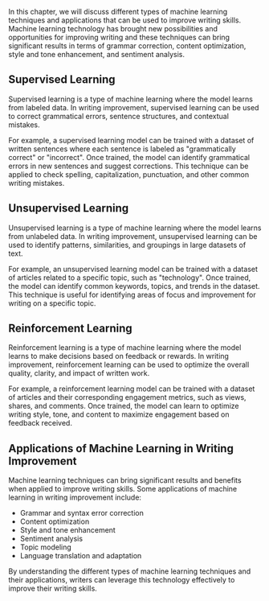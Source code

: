 
In this chapter, we will discuss different types of machine learning techniques and applications that can be used to improve writing skills. Machine learning technology has brought new possibilities and opportunities for improving writing and these techniques can bring significant results in terms of grammar correction, content optimization, style and tone enhancement, and sentiment analysis.

Supervised Learning
-------------------

Supervised learning is a type of machine learning where the model learns from labeled data. In writing improvement, supervised learning can be used to correct grammatical errors, sentence structures, and contextual mistakes.

For example, a supervised learning model can be trained with a dataset of written sentences where each sentence is labeled as "grammatically correct" or "incorrect". Once trained, the model can identify grammatical errors in new sentences and suggest corrections. This technique can be applied to check spelling, capitalization, punctuation, and other common writing mistakes.

Unsupervised Learning
---------------------

Unsupervised learning is a type of machine learning where the model learns from unlabeled data. In writing improvement, unsupervised learning can be used to identify patterns, similarities, and groupings in large datasets of text.

For example, an unsupervised learning model can be trained with a dataset of articles related to a specific topic, such as "technology". Once trained, the model can identify common keywords, topics, and trends in the dataset. This technique is useful for identifying areas of focus and improvement for writing on a specific topic.

Reinforcement Learning
----------------------

Reinforcement learning is a type of machine learning where the model learns to make decisions based on feedback or rewards. In writing improvement, reinforcement learning can be used to optimize the overall quality, clarity, and impact of written work.

For example, a reinforcement learning model can be trained with a dataset of articles and their corresponding engagement metrics, such as views, shares, and comments. Once trained, the model can learn to optimize writing style, tone, and content to maximize engagement based on feedback received.

Applications of Machine Learning in Writing Improvement
-------------------------------------------------------

Machine learning techniques can bring significant results and benefits when applied to improve writing skills. Some applications of machine learning in writing improvement include:

* Grammar and syntax error correction
* Content optimization
* Style and tone enhancement
* Sentiment analysis
* Topic modeling
* Language translation and adaptation

By understanding the different types of machine learning techniques and their applications, writers can leverage this technology effectively to improve their writing skills.

